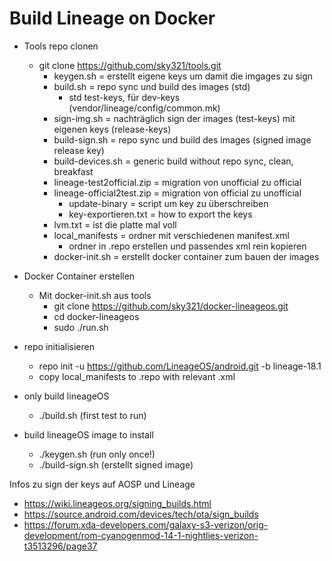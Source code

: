 # Build Lineage on Docker

- Tools repo clonen
	- git clone https://github.com/sky321/tools.git
		- keygen.sh = erstellt eigene keys um damit die imgages zu sign 
		- build.sh = repo sync und build des images (std)
			- std test-keys, für dev-keys (vendor/lineage/config/common.mk)
		- sign-img.sh = nachträglich sign der images (test-keys) mit eigenen keys (release-keys)
		- build-sign.sh = repo sync und build des images (signed image release key)
		- build-devices.sh = generic build without repo sync, clean, breakfast
		- lineage-test2official.zip = migration von unofficial zu official
		- lineage-official2test.zip = migration von official zu unofficial
			- update-binary = script um key zu überschreiben
			- key-exportieren.txt = how to export the keys
		- lvm.txt = ist die platte mal voll 
		- local_manifests = ordner mit verschiedenen manifest.xml
			- ordner in .repo erstellen und passendes xml rein kopieren
		- docker-init.sh = erstellt docker container zum bauen der images

- Docker Container erstellen
	- Mit docker-init.sh aus tools
		- git clone https://github.com/sky321/docker-lineageos.git
		- cd docker-lineageos
		- sudo ./run.sh

- repo initialisieren
	- repo init -u https://github.com/LineageOS/android.git -b lineage-18.1
	- copy local_manifests to .repo with relevant .xml

- only build lineageOS 
	- ./build.sh (first test to run)

- build lineageOS image to install
	- ./keygen.sh (run only once!)
	- ./build-sign.sh (erstellt signed image)


Infos zu sign der keys auf AOSP und Lineage
- https://wiki.lineageos.org/signing_builds.html
- https://source.android.com/devices/tech/ota/sign_builds
- https://forum.xda-developers.com/galaxy-s3-verizon/orig-development/rom-cyanogenmod-14-1-nightlies-verizon-t3513296/page37